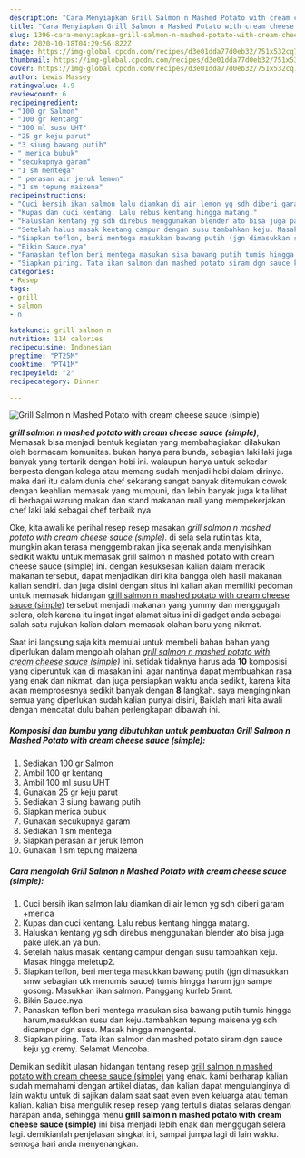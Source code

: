 ```yaml
---
description: "Cara Menyiapkan Grill Salmon n Mashed Potato with cream cheese sauce (simple) yang Lezat"
title: "Cara Menyiapkan Grill Salmon n Mashed Potato with cream cheese sauce (simple) yang Lezat"
slug: 1396-cara-menyiapkan-grill-salmon-n-mashed-potato-with-cream-cheese-sauce-simple-yang-lezat
date: 2020-10-18T04:29:56.822Z
image: https://img-global.cpcdn.com/recipes/d3e01dda77d0eb32/751x532cq70/grill-salmon-n-mashed-potato-with-cream-cheese-sauce-simple-foto-resep-utama.jpg
thumbnail: https://img-global.cpcdn.com/recipes/d3e01dda77d0eb32/751x532cq70/grill-salmon-n-mashed-potato-with-cream-cheese-sauce-simple-foto-resep-utama.jpg
cover: https://img-global.cpcdn.com/recipes/d3e01dda77d0eb32/751x532cq70/grill-salmon-n-mashed-potato-with-cream-cheese-sauce-simple-foto-resep-utama.jpg
author: Lewis Massey
ratingvalue: 4.9
reviewcount: 6
recipeingredient:
- "100 gr Salmon"
- "100 gr kentang"
- "100 ml susu UHT"
- "25 gr keju parut"
- "3 siung bawang putih"
- " merica bubuk"
- "secukupnya garam"
- "1 sm mentega"
- " perasan air jeruk lemon"
- "1 sm tepung maizena"
recipeinstructions:
- "Cuci bersih ikan salmon lalu diamkan di air lemon yg sdh diberi garam +merica"
- "Kupas dan cuci kentang. Lalu rebus kentang hingga matang."
- "Haluskan kentang yg sdh direbus menggunakan blender ato bisa juga pake ulek.an ya bun."
- "Setelah halus masak kentang campur dengan susu tambahkan keju. Masak hingga meletup2."
- "Siapkan teflon, beri mentega masukkan bawang putih (jgn dimasukkan smw sebagian utk menumis sauce) tumis hingga harum jgn sampe gosong. Masukkan ikan salmon. Panggang kurleb 5mnt."
- "Bikin Sauce.nya"
- "Panaskan teflon beri mentega masukan sisa bawang putih tumis hingga harum,masukkan susu dan keju..tambahkan tepung maisena yg sdh dicampur dgn susu. Masak hingga mengental."
- "Siapkan piring. Tata ikan salmon dan mashed potato siram dgn sauce keju yg cremy. Selamat Mencoba."
categories:
- Resep
tags:
- grill
- salmon
- n

katakunci: grill salmon n 
nutrition: 114 calories
recipecuisine: Indonesian
preptime: "PT25M"
cooktime: "PT41M"
recipeyield: "2"
recipecategory: Dinner

---
```



![Grill Salmon n Mashed Potato with cream cheese sauce (simple)](https://img-global.cpcdn.com/recipes/d3e01dda77d0eb32/751x532cq70/grill-salmon-n-mashed-potato-with-cream-cheese-sauce-simple-foto-resep-utama.jpg)

<b><i>grill salmon n mashed potato with cream cheese sauce (simple)</i></b>, Memasak bisa menjadi bentuk kegiatan yang membahagiakan dilakukan oleh bermacam komunitas. bukan hanya para bunda, sebagian laki laki juga banyak yang tertarik dengan hobi ini. walaupun hanya untuk sekedar berpesta dengan kolega atau memang sudah menjadi hobi dalam dirinya. maka dari itu dalam dunia chef sekarang sangat banyak ditemukan cowok dengan keahlian memasak yang mumpuni, dan lebih banyak juga kita lihat di berbagai warung makan dan stand makanan mall yang mempekerjakan chef laki laki sebagai chef terbaik nya.



Oke, kita awali ke perihal resep resep masakan <i>grill salmon n mashed potato with cream cheese sauce (simple)</i>. di sela sela rutinitas kita, mungkin akan terasa menggembirakan jika sejenak anda menyisihkan sedikit waktu untuk memasak grill salmon n mashed potato with cream cheese sauce (simple) ini. dengan kesuksesan kalian dalam meracik makanan tersebut, dapat menjadikan diri kita bangga oleh hasil makanan kalian sendiri. dan juga disini dengan situs ini kalian akan memiliki pedoman untuk memasak hidangan <u>grill salmon n mashed potato with cream cheese sauce (simple)</u> tersebut menjadi makanan yang yummy dan menggugah selera, oleh karena itu ingat ingat alamat situs ini di gadget anda sebagai salah satu rujukan kalian dalam memasak olahan baru yang nikmat.


Saat ini langsung saja kita memulai untuk membeli bahan bahan yang diperlukan dalam mengolah olahan <u><i>grill salmon n mashed potato with cream cheese sauce (simple)</i></u> ini. setidak tidaknya harus ada <b>10</b> komposisi yang diperuntuk kan di masakan ini. agar nantinya dapat membuahkan rasa yang enak dan nikmat. dan juga persiapkan waktu anda sedikit, karena kita akan memprosesnya sedikit banyak dengan <b>8</b> langkah. saya menginginkan semua yang diperlukan sudah kalian punyai disini, Baiklah mari kita awali dengan mencatat dulu bahan perlengkapan dibawah ini.

<!--inarticleads1-->

##### Komposisi dan bumbu yang dibutuhkan untuk pembuatan Grill Salmon n Mashed Potato with cream cheese sauce (simple):

1. Sediakan 100 gr Salmon
1. Ambil 100 gr kentang
1. Ambil 100 ml susu UHT
1. Gunakan 25 gr keju parut
1. Sediakan 3 siung bawang putih
1. Siapkan  merica bubuk
1. Gunakan secukupnya garam
1. Sediakan 1 sm mentega
1. Siapkan  perasan air jeruk lemon
1. Gunakan 1 sm tepung maizena




<!--inarticleads2-->

##### Cara mengolah Grill Salmon n Mashed Potato with cream cheese sauce (simple):

1. Cuci bersih ikan salmon lalu diamkan di air lemon yg sdh diberi garam +merica
1. Kupas dan cuci kentang. Lalu rebus kentang hingga matang.
1. Haluskan kentang yg sdh direbus menggunakan blender ato bisa juga pake ulek.an ya bun.
1. Setelah halus masak kentang campur dengan susu tambahkan keju. Masak hingga meletup2.
1. Siapkan teflon, beri mentega masukkan bawang putih (jgn dimasukkan smw sebagian utk menumis sauce) tumis hingga harum jgn sampe gosong. Masukkan ikan salmon. Panggang kurleb 5mnt.
1. Bikin Sauce.nya
1. Panaskan teflon beri mentega masukan sisa bawang putih tumis hingga harum,masukkan susu dan keju..tambahkan tepung maisena yg sdh dicampur dgn susu. Masak hingga mengental.
1. Siapkan piring. Tata ikan salmon dan mashed potato siram dgn sauce keju yg cremy. Selamat Mencoba.




Demikian sedikit ulasan hidangan tentang resep <u>grill salmon n mashed potato with cream cheese sauce (simple)</u> yang enak. kami berharap kalian sudah memahami dengan artikel diatas, dan kalian dapat mengulanginya di lain waktu untuk di sajikan dalam saat saat even even keluarga atau teman kalian. kalian bisa mengulik resep resep yang tertulis diatas selaras dengan harapan anda, sehingga menu <b>grill salmon n mashed potato with cream cheese sauce (simple)</b> ini bisa menjadi lebih enak dan menggugah selera lagi. demikianlah penjelasan singkat ini, sampai jumpa lagi di lain waktu. semoga hari anda menyenangkan.
